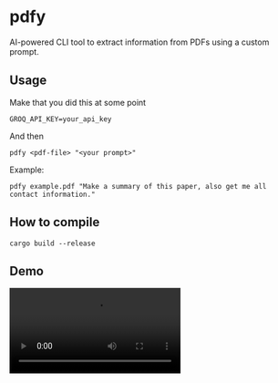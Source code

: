 # pdfy

AI-powered CLI tool to extract information from PDFs using a custom prompt.

## Usage

Make that you did this at some point

```
GROQ_API_KEY=your_api_key
```

And then

```
pdfy <pdf-file> "<your prompt>"
```

Example:

```
pdfy example.pdf "Make a summary of this paper, also get me all contact information."
```

## How to compile

```
cargo build --release
```

## Demo

<video src=demo.mp4>Demo</video>